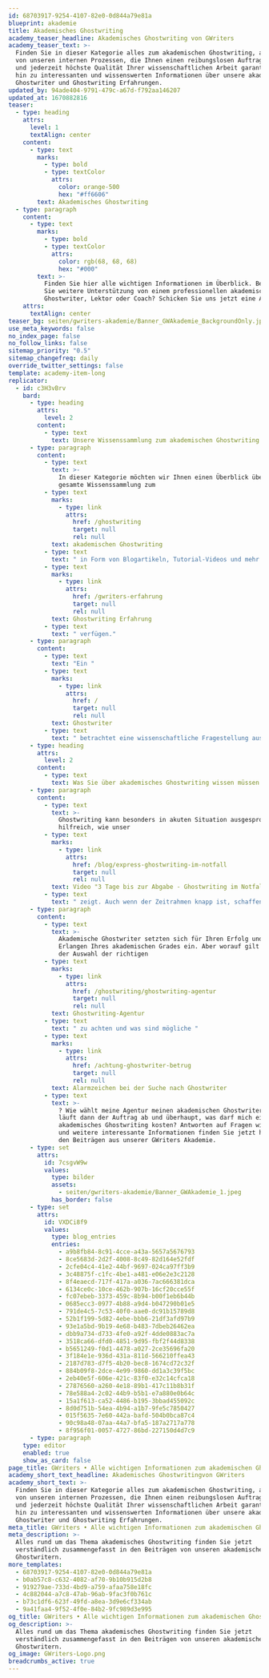 ```yaml
---
id: 68703917-9254-4107-82e0-0d844a79e81a
blueprint: akademie
title: Akademisches Ghostwriting
academy_teaser_headline: Akademisches Ghostwriting von GWriters
academy_teaser_text: >-
  Finden Sie in dieser Kategorie alles zum akademischen Ghostwriting, angefangen
  von unseren internen Prozessen, die Ihnen einen reibungslosen Auftragsablauf
  und jederzeit höchste Qualität Ihrer wissenschaftlichen Arbeit garantiert, bis
  hin zu interessanten und wissenswerten Informationen über unsere akademischen
  Ghostwriter und Ghostwriting Erfahrungen.
updated_by: 94ade404-9791-479c-a67d-f792aa146207
updated_at: 1670882816
teaser:
  - type: heading
    attrs:
      level: 1
      textAlign: center
    content:
      - type: text
        marks:
          - type: bold
          - type: textColor
            attrs:
              color: orange-500
              hex: "#ff6606"
        text: Akademisches Ghostwriting
  - type: paragraph
    content:
      - type: text
        marks:
          - type: bold
          - type: textColor
            attrs:
              color: rgb(68, 68, 68)
              hex: "#000"
        text: >-
          Finden Sie hier alle wichtigen Informationen im Überblick. Benötigen
          Sie weitere Unterstützung von einem professionellen akademischen
          Ghostwriter, Lektor oder Coach? Schicken Sie uns jetzt eine Anfrage!
    attrs:
      textAlign: center
teaser_bg: seiten/gwriters-akademie/Banner_GWAkademie_BackgroundOnly.jpg
use_meta_keywords: false
no_index_page: false
no_follow_links: false
sitemap_priority: "0.5"
sitemap_changefreq: daily
override_twitter_settings: false
template: academy-item-long
replicator:
  - id: c3H3vBrv
    bard:
      - type: heading
        attrs:
          level: 2
        content:
          - type: text
            text: Unsere Wissenssammlung zum akademischen Ghostwriting
      - type: paragraph
        content:
          - type: text
            text: >-
              In dieser Kategorie möchten wir Ihnen einen Überblick über unsere
              gesamte Wissenssammlung zum
          - type: text
            marks:
              - type: link
                attrs:
                  href: /ghostwriting
                  target: null
                  rel: null
            text: akademischen Ghostwriting
          - type: text
            text: " in Form von Blogartikeln, Tutorial-Videos und mehr geben. Unsere Artikel und Videos werden von echten Akademikern aus unserem eigenen Expertenteam erstellt, die sowohl mit den gängigen wissenschaftlichen Arbeitstechniken und dem eigenen Fachbereich bestens vertraut sind, als auch über langjährige "
          - type: text
            marks:
              - type: link
                attrs:
                  href: /gwriters-erfahrung
                  target: null
                  rel: null
            text: Ghostwriting Erfahrung
          - type: text
            text: " verfügen."
      - type: paragraph
        content:
          - type: text
            text: "Ein "
          - type: text
            marks:
              - type: link
                attrs:
                  href: /
                  target: null
                  rel: null
            text: Ghostwriter
          - type: text
            text: " betrachtet eine wissenschaftliche Fragestellung aus einer anderen, neutraleren und differenzierteren Perspektive als viele Studenten selber und weiß aus Erfahrung, wie im Bezug auf eine akademische Fragestellung die bestmöglichen Ergebnisse erzielt werden können. Doch dafür ist es absolut notwendig, dass Ghostwriter und Forschungsthema auch zu einander passen. Durch unsere langjährige Erfahrung bei GWriters wissen wir genau, welcher unserer akademischen Ghostwriter am besten zu ihrem individuellen Vorhaben passt, und machen diesen zu Ihrem persönlichen Ansprechpartner."
      - type: heading
        attrs:
          level: 2
        content:
          - type: text
            text: Was Sie über akademisches Ghostwriting wissen müssen
      - type: paragraph
        content:
          - type: text
            text: >-
              Ghostwriting kann besonders in akuten Situation ausgesprochen
              hilfreich, wie unser
          - type: text
            marks:
              - type: link
                attrs:
                  href: /blog/express-ghostwriting-im-notfall
                  target: null
                  rel: null
            text: Video "3 Tage bis zur Abgabe - Ghostwriting im Notfall"
          - type: text
            text: " zeigt. Auch wenn der Zeitrahmen knapp ist, schaffen wir es bei GWriters Ihnen jederzeit ein qualitatives Werk zu liefern, das allen akademischen Ansprüchen gerecht wird. Sollten Sie nicht erst zum Ende, sondern bereits zu Beginn Ihres Projekts Unterstützung suchen, dann kann Ihnen einer unserer akademischen Ghostwriter bereits ab der Themenfindung als professioneller Coach zur Seite stehen."
      - type: paragraph
        content:
          - type: text
            text: >-
              Akademische Ghostwriter setzten sich für Ihren Erfolg und das
              Erlangen Ihres akademischen Grades ein. Aber worauf gilt es bei
              der Auswahl der richtigen
          - type: text
            marks:
              - type: link
                attrs:
                  href: /ghostwriting/ghostwriting-agentur
                  target: null
                  rel: null
            text: Ghostwriting-Agentur
          - type: text
            text: " zu achten und was sind mögliche "
          - type: text
            marks:
              - type: link
                attrs:
                  href: /achtung-ghostwriter-betrug
                  target: null
                  rel: null
            text: Alarmzeichen bei der Suche nach Ghostwriter
          - type: text
            text: >-
              ? Wie wählt meine Agentur meinen akademischen Ghostwriter aus, wie
              läuft dann der Auftrag ab und überhaupt, was darf mich ein
              akademisches Ghostwriting kosten? Antworten auf Fragen wie diese
              und weitere interessante Informationen finden Sie jetzt hier in
              den Beiträgen aus unserer GWriters Akademie.
      - type: set
        attrs:
          id: 7csgvW9w
          values:
            type: bilder
            assets:
              - seiten/gwriters-akademie/Banner_GWAkademie_1.jpeg
            has_border: false
      - type: set
        attrs:
          id: VXDCi8f9
          values:
            type: blog_entries
            entries:
              - a9b8fb84-8c91-4cce-a43a-5657a5676793
              - 8ce5683d-2d2f-4008-8c49-82d164e52fdf
              - 2cfe04c4-41e2-44bf-9697-024ca97ff3b9
              - 3c48875f-c1fc-4be1-a481-e06e2e3c2128
              - 8f4eaecd-717f-417a-a036-7ac666381dca
              - 6134ce0c-10ce-462b-907b-16cf20cce55f
              - fc07ebeb-3373-459c-8b94-b00f1eb6b44b
              - 0685ecc3-0977-4b88-a9d4-b047290b01e5
              - 791de4c5-7c53-40f0-aae0-dc91b15789d8
              - 52b1f199-5d82-4ebe-bbb6-21df3afd97b9
              - 93e1a5bd-9b19-4e68-b483-7dbeb26462ea
              - dbb9a734-d733-4fe0-a92f-4dde0883ac7a
              - 3518ca66-dfd0-4851-9d95-fbf2f44d8338
              - b5651249-f0d1-4478-a027-2ce35696fa20
              - 3f184e1e-936d-431a-811d-566210ffea43
              - 2187d783-d7f5-4b20-bec8-1674cd72c32f
              - 884b09f8-2dce-4e99-9860-dd1a3c39f5bc
              - 2eb40e5f-606e-421c-83f0-e32c14cfca18
              - 27876560-a260-4e18-89b1-417c11b8b31f
              - 78e588a4-2c02-44b9-b5b1-e7a880e0b64c
              - 15a1f613-ca52-4486-b195-3bbad455092c
              - 8d0d751b-54ea-4b94-a1b7-9fe5c7850427
              - 015f5635-7e60-442a-bafd-504b0bca87c4
              - 90c98a48-07aa-44a7-bfa5-187a2717a778
              - 8f956f01-0057-4727-86bd-227150d4d7c9
      - type: paragraph
    type: editor
    enabled: true
    show_as_card: false
page_title: GWriters • Alle wichtigen Informationen zum akademischen Ghostwriting
academy_short_text_headline: Akademisches Ghostwritingvon GWriters
academy_short_text: >-
  Finden Sie in dieser Kategorie alles zum akademischen Ghostwriting, angefangen
  von unseren internen Prozessen, die Ihnen einen reibungslosen Auftragsablauf
  und jederzeit höchste Qualität Ihrer wissenschaftlichen Arbeit garantiert, bis
  hin zu interessanten und wissenswerten Informationen über unsere akademischen
  Ghostwriter und Ghostwriting Erfahrungen.
meta_title: GWriters • Alle wichtigen Informationen zum akademischen Ghostwriting
meta_description: >-
  Alles rund um das Thema akademisches Ghostwriting finden Sie jetzt
  verständlich zusammengefasst in den Beiträgen von unseren akademischen
  Ghostwritern.
more_templates:
  - 68703917-9254-4107-82e0-0d844a79e81a
  - b0ab57c8-c632-4082-af70-9b10b915d2b8
  - 919279ae-733d-4bd9-a759-afaa758e18fc
  - 4c882044-a7c8-47ab-96ab-9fac3f0b761c
  - b73c1df6-623f-49fd-a8ea-3d9e6cf334ab
  - 9a41faa4-9f52-4f0e-84b2-9fc989d3e995
og_title: GWriters • Alle wichtigen Informationen zum akademischen Ghostwriting
og_description: >-
  Alles rund um das Thema akademisches Ghostwriting finden Sie jetzt
  verständlich zusammengefasst in den Beiträgen von unseren akademischen
  Ghostwritern.
og_image: GWriters-Logo.png
breadcrumbs_active: true
---
```

